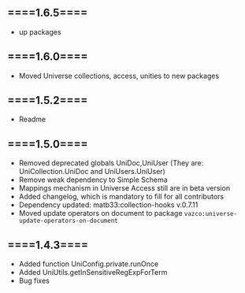 ====1.6.5====
-------------
- up packages

====1.6.0====
-------------
- Moved Universe collections, access, unities to new packages

====1.5.2====
-------------
- Readme

====1.5.0====
-------------
- Removed deprecated globals UniDoc,UniUser (They are: UniCollection.UniDoc and UniUsers.UniUser)
- Remove weak dependency to Simple Schema
- Mappings mechanism in Universe Access still are in beta version
- Added changelog, which is mandatory to fill for all contributors
- Dependency updated: matb33:collection-hooks v.0.7.11
- Moved update operators on document to package `vazco:universe-update-operators-on-document`

====1.4.3====
-------------
- Added function UniConfig.private.runOnce
- Added UniUtils.getInSensitiveRegExpForTerm
- Bug fixes